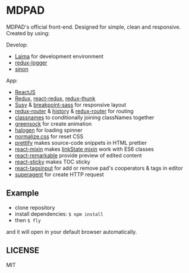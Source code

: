 # MDPAD

MDPAD's official front-end. Designed for simple, clean and responsive. Created by using:

Develop:
- [Laima](https://github.com/indigofeather/Laima) for development environment
- [redux-logger](https://github.com/fcomb/redux-logger)
- [sinon](https://github.com/sinonjs/sinon)

App:
- [ReactJS](https://github.com/facebook/react)
- [Redux](https://github.com/rackt/redux), [react-redux](https://github.com/rackt/react-redux), [redux-thunk](https://github.com/gaearon/redux-thunk)
- [Susy](https://github.com/oddbird/susy) & [breakpoint-sass](https://github.com/at-import/breakpoint) for responsive layout
- [redux-router](https://github.com/rackt/react-router) & [history](https://github.com/rackt/history) & [redux-router](https://github.com/rackt/redux-router) for routing
- [classnames](https://github.com/JedWatson/classnames) to conditionally joining classNames together
- [greensock](https://github.com/greensock/GreenSock-JS) for create animation
- [halogen](https://github.com/yuanyan/halogen) for loading spinner
- [normalize.css](https://github.com/necolas/normalize.css) for reset CSS
- [prettify](https://github.com/google/code-prettify) makes source-code snippets in HTML prettier
- [react-mixin](https://github.com/brigand/react-mixin) makes [linkState mixin](https://www.npmjs.com/package/react-addons-linked-state-mixin) work with ES6 classes
- [react-remarkable](https://github.com/acdlite/react-remarkable) provide preview of edited content
- [react-sticky](https://github.com/captivationsoftware/react-sticky) makes TOC sticky
- [react-tagsinput](https://github.com/olahol/react-tagsinput) for add or remove pad's cooperators & tags in editor
- [superagent](https://github.com/visionmedia/superagent) for create HTTP request

## Example

- clone repository
- install dependencies: `$ npm install`
- then `$ fly`

and it will open in your default browser automatically.

## LICENSE

MIT
